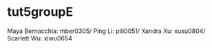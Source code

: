 # tut5groupE
Maya Bernacchia: mber0305/ Ping Li: pili0051/ Xandra Xu: xuxu0804/ Scarlett Wu: xiwu0654
